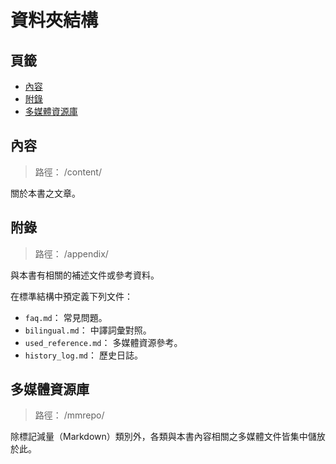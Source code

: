 資料夾結構
=======


## 頁籤


* [內容](#內容)
* [附錄](#附錄)
* [多媒體資源庫](#多媒體資源庫)



## 內容


> 路徑： /content/


關於本書之文章。



## 附錄


> 路徑： /appendix/


與本書有相關的補述文件或參考資料。


在標準結構中預定義下列文件：

  * `faq.md`： 常見問題。
  * `bilingual.md`： 中譯詞彙對照。
  * `used_reference.md`： 多媒體資源參考。
  * `history_log.md`： 歷史日誌。



## 多媒體資源庫


> 路徑： /mmrepo/


除標記減量（Markdown）類別外，各類與本書內容相關之多媒體文件皆集中儲放於此。

